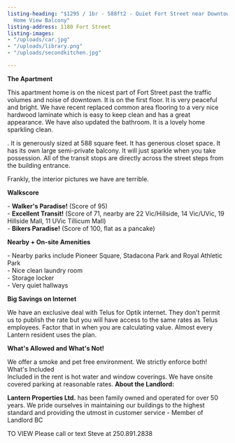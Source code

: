 ```yaml
---
listing-heading: "$1295 / 1br - 588ft2 - Quiet Fort Street near Downtown - Bright
  Home View Balcony"
listing-address: 1180 Fort Street
listing-images:
- "/uploads/car.jpg"
- "/uploads/library.png"
- "/uploads/secondkitchen.jpg"

---
```

**The Apartment**  
  
This apartment home is on the nicest part of Fort Street past the traffic volumes and noise of downtown. It is on the first floor. It is very peaceful and bright. We have recent replaced common area flooring to a very nice hardwood laminate which is easy to keep clean and has a great appearance. We have also updated the bathroom. It is a lovely home sparkling clean.   
  
. It is generously sized at 588 square feet. It has generous closet space. It has its own large semi-private balcony. It will just sparkle when you take possession. All of the transit stops are directly across the street steps from the building entrance.  
  
Frankly, the interior pictures we have are terrible.   
  
**Walkscore**  
  
\- **Walker's Paradise!** (Score of 95)  
\- **Excellent Transit!** (Score of 71, nearby are 22 Vic/Hillside, 14 Vic/UVic, 19 Hillside Mall, 11 UVic Tillicum Mall)  
\- **Bikers Paradise!** (Score of 100, flat as a pancake)  
  
**Nearby + On-site Amenities**  
  
\- Nearby parks include Pioneer Square, Stadacona Park and Royal Athletic Park  
\- Nice clean laundry room  
\- Storage locker  
\- Very quiet hallways  
  
**Big Savings on Internet**  
  
We have an exclusive deal with Telus for Optik internet. They don't permit us to publish the rate but you will have access to the same rates as Telus employees. Factor that in when you are calculating value. Almost every Lantern resident uses the plan.  
  
**What's Allowed and What's Not!**  
  
We offer a smoke and pet free environment. We strictly enforce both!  
What's Included  
Included in the rent is hot water and window coverings. We have onsite covered parking at reasonable rates. **About the Landlord:**  
  
**Lantern Properties Ltd.** has been family owned and operated for over 50 years. We pride ourselves in maintaining our buildings to the highest standard and providing the utmost in customer service - Member of Landlord BC

TO VIEW Please call or text Steve at 250.891.2838